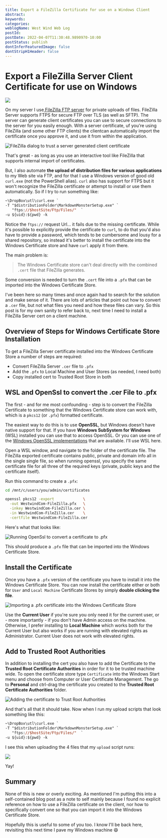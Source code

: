 ```yaml
---
title: Export a FileZilla Certificate for use on a Windows Client
abstract: 
keywords: 
categories: 
weblogName: West Wind Web Log
postId: 
postDate: 2022-04-07T11:30:48.9890970-10:00
postStatus: publish
dontInferFeaturedImage: false
dontStripH1Header: false
---
```

# Export a FileZilla Server Client Certificate for use on Windows

![](EncryptionBanner.png)

On my server I use[ FileZilla FTP server](https://filezilla-project.org/download.php?type=server) for private uploads of files. FileZilla Server supports FTPS for secure FTP over TLS (as well as SFTP). The server can generate client certificates you can use to secure connections to the server for you easily enough. With a server certificate, uf you're using FileZilla (and some other FTP clients) the clientcan automatically import the certificate once you approve it, and use it from within the application. 

![FileZilla dialog to trust a server generated client certificate](FileZillTrustServerCertDialog.png)

That's great - as long as you use an interactive tool like FileZilla that supports internal import of certificates.

But, I also automate **the upload of distribution files for various applications** to my Web site via FTP, and for that I use a Windows version of good old `curl.exe` (not the PowerShell alias). `curl` also has support for FTPS but it won't recognize the FileZilla certificate  or attempt to install or use them automatically. So if I try to run something like:

```ps
~\DropBox\utl\curl.exe `
-T "$distributionFolder\MarkdownMonsterSetup.exe" `
   "ftps://$hostSite/Ftp/Files/"  `
-u ${uid}:${pwd} -k
```

Notice the `ftps://` request Url... it fails due to the missing certificate. While it's possible to explicitly provide the certificate to `curl`, to do that you'd also have to provide a password, which tends to be cumbersome and lousy for a shared repository, so instead it's better to install the certificate into the Windows Certificate store and have `curl` apply it from there.

The main problem is: 

> The Windows Certificate store can't deal directly with the combined `.cert` file that FileZilla generates.

Some conversion is needed to turn the `.cert` file into a `.pfx` that can be imported into the Windows Certificate Store.

I've been here so many times and once again had to search for the solution and make sense of it. There are lots of articles that point out how to convert a `.cer` file, but not what files you need and how these files can vary. So this post is for my own sanity to refer back to, next time I need to install a FileZilla Server cert on a client machine.

## Overview of Steps for Windows Certificate Store Installation
To get a FileZilla Server certificate installed into the Windows Certificate Store a number of steps are required:

* Convert FileZilla Server `.cer` file to  `.pfx`
* Add the `.pfx` to Local Machine and User Stores (as needed, I need both)
* Copy installed cert to Trusted Root Store in both

## WSL and OpenSsl to convert the .cer File to .pfx
The first - and for me most confounding - step is to convert the FileZilla Certificate to something that the Windows Certificate store can work with, which is a `pkcs12` (or `.pfx`) formatted certificate. 

The easiest way to do this is to use **OpenSSL**, but Windows doesn't have native support for that. If you have **Windows SubSystem for Windows** (WSL) installed you can use that to access OpenSSL. Or you can use one of the [Windows OpenSSL implementations](https://stackoverflow.com/questions/50625283/how-to-install-openssl-in-windows-10) that are available. I'll use WSL here.

Open a WSL window, and navigate to the folder of the certificate file.
The FileZilla exported certificate contains public, private and domain info all in the single single file, so when running openssl, you specify the same certificate file for all three of the required keys (private, public keys and the certificate itself).

Run this command to create a `.pfx`:

```bash
cd /mnt/c/users/you/admin/certificates

openssl pkcs12 -export             \
  -out WestwindCom-FileZilla.pfx   \
  -inkey WestwindCom-FileZilla.cer \
  -in WestwindCom-FileZilla.cer    \
  -certfile WestwindCom-FileZilla.cer
```

Here's what that looks like:

![Running OpenSsl to convert a certificate to .pfx](WSL-OpenSsl.png)

This should produce a `.pfx` file that can be imported into the Windows Certificate Store.

## Install the Certificate
Once you have a `.pfx` version of the certificate you have to install it into the Windows Certificate Store. You can now install the certificate either or both for `User` and `Local Machine` Certificate Stores by simply **double clicking the file**. 

![Importing a .pfx certificate into the Windows Certificate Store](ImportPfx.png)

Use the **Current User** if you're sure you only need it for the current user, or - more importantly - if you don't have Admin access on the machine. Otherwise, I prefer installing to **Local Machine** which works both for the Current User but also works if you are running with elevated rights as Administrator. Current User does not work with elevated rights.

## Add to Trusted Root Authorities
In addition to installing the cert you also have to add the Certificate to the **Trusted Root Certificate Authorities** in order for it to be trusted machine wide. To open the certificate store type `Certificate` into the Windows Start menu and choose from Computer or User Certificate Management. The go to **Personal** and ctrl-drag the certificate you created to the **Trusted Root Certificate Authorities** folder.

![Adding the certificate to Trust Root Authorities](TrustedRootDragAndDrop.png)

And that's all that it should take. Now when I run my upload scripts that look something like this:

```ps
~\DropBox\utl\curl.exe `
-T "$distributionFolder\MarkdownMonsterSetup.exe" `
   "ftps://$hostSite/Ftp/Files/"  `
-u ${uid}:${pwd} -k
```

I see this when uploading the 4 files that my `upload` script runs:

![](CurlCommandsRunning.png)

Yay!

## Summary
None of this is new or overly exciting. As mentioned I'm putting this into a self-contained blog post as a note to self mainly because I found no explicit reference on how to use a FileZilla certificate on the client, nor how to specifically convert one so that you can import it into the Windows Certificate Store. 

Hopefully this is useful to some of you too. I know I'll be back here, revisiting this next time I pave my Windows machine :smile: